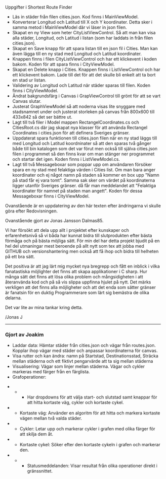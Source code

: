 Uppgifter i Shortest Route Finder 

-	Läs in städer från filen cities.json. Kod finns i MainViewModel.
-	Konverterar Longitud och Latitud till X och Y koordinater. Detta sker i samma metod i MainViewModel där vi läser in json filen.
-	Skapat en ny View som heter CityListViewControl. Så att man kan visa alla städer, Longitud, och Latitud i listan (som har laddats in från filen cities.json).
-	Skapat en Save knapp för att spara listan till en json fil i Cities. Man kan även lägga till en ny stad med Longitud och Latitud koordinater.
-	Knappen finns i filen CityListViewControl och har ett klickevent i koden bakom. Koden för att spara finns i  CityViewModel.
-	Skapat en Delete knapp i Cities. Knappen finns i ListViewControl och har ett klickevent bakom. Lade till det för att det skulle bli enkelt att ta bort en stad ur listan.
-	Validering av Longitud och Latitud när städer sparas till filen. Koden finns i CityViewModel.
-	Ändrat bakgrundsfärg i Canvas i GrapViewControl till grönt för att se vart Canvas slutar.
-	Justerat GraphViewModel så att noderna visas lite snyggare med stadsnamnet under och justerat storleken på canvas från 800x600 till 433x842 så det ser bättre ut. 
- Lagt till två filer i Model mappen RectangelCoordinates.cs och CitiesRoot.cs där jag skapat nya klasser för att använda Rectangel Coordinates i cities.json för att definera Sveriges gränser.
- Uppdaterat spara funktionen till cities.json filen när en ny stad läggs till med Longitud och Latitud koordninater så att den sparas två gånger både till bin katalogen som det var förut men också till själva cities.json filen i programmet så den finns kvar
  om man stänger ner programmet och startar det igen. Koden finns i ListViewModel.cs.
- Lagt till två Messageboxar som poppar upp om användaren försöker spara en ny stad med felaktiga värden i Cities list. Om man bara anger koordinater och ej något namn på staden så kommer en box upp "Namn på stad får ej vara tomt".
  Samma sak sker om värdet på koordinaterna ligger utanför Sveriges gränser. då får man meddelandet att "Felaktiga koordinater för namnet på staden man angett". Koden för dessa Messageboxar finns i CityViewModel.

Ovanstående är en uppdatering av den här texten efter ändringarna vi skulle göra efter Redovisningen.

Ovanstående gjort av Jonas Jansson Dalmas85. 

Vi har försökt att dela upp allt i projektet efter kunskaper och erfarenhetsnivå så vi båda har kunnat bidra till slutprodukten efter bästa förmåga och på bästa möjliga sätt.
För min del har detta projekt bjudit på en hel del utmaningar mest beroende på allt nytt som tex att jobba med GITHUB och versionshantering men också att få ihop och bidra till helheten på ett bra sätt.

Det positiva är att jag lärt mig mycket nya bregrepp och fått en inblick i vilka fanatastiska möjlighter det finns att skapa applikationer i C sharp. Hur många sätt det finns att lösa olika problem och mångsidigheten i
att återanvända kod och på så vis slippa uppfinna hjulet på nytt. Det märks verkligen att det finns alla möjligheter och att det enda som sätter gränser är fanatsin för en duktig Programmerare som lärt sig bemästra de olika delarna.

Det var lite av mina tankar kring detta.

/Jonas J

----

### Gjort av Joakim 

- Laddar data: Hämtar städer från cities.json och vägar från routes.json. Kopplar ihop vägar med städer och anpassar koordinaterna för canvas.
- Visa rutter och kan ändra: namn på Startstad, Destinationsstad, Sträcka mellan städerna och ett fiktivt pengarvärde att ta sig mellan städerna
- Visualisering: Vägar som linjer mellan städerna. Vägar och cykler markeras med färger från en färglista.
- Grafoperationer:
* * * Har dropdowns för att välja start- och slutstad samt knappar för att hitta kortaste väg, cykler och kortaste cykel.
* * Kortaste väg: Använder en algoritm för att hitta och markera kortaste vägen mellan två valda städer.
* * Cykler: Letar upp och markerar cykler i grafen med olika färger för att skilja dem åt.
* * Kortaste cykel: Söker efter den kortaste cykeln i grafen och markerar den.
* * *  Statusmeddelanden: Visar resultat från olika operationer direkt i gränssnittet.




